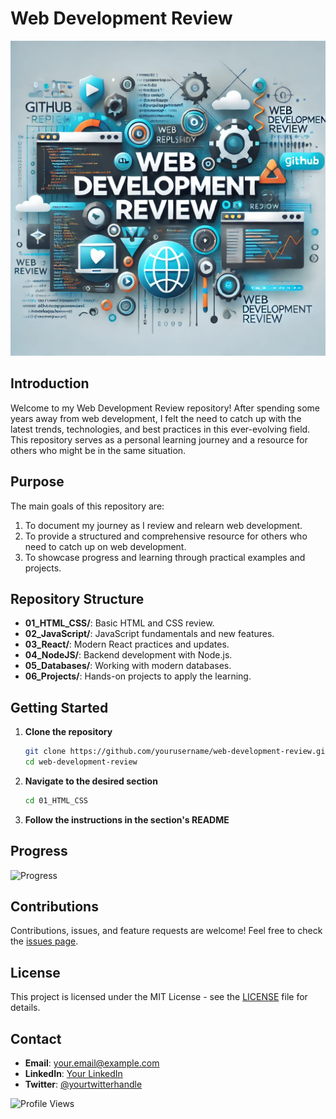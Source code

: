 # Web Development Review

![Web Development](images/1.webp)

## Introduction

Welcome to my Web Development Review repository! After spending some years away from web development, I felt the need to catch up with the latest trends, technologies, and best practices in this ever-evolving field. This repository serves as a personal learning journey and a resource for others who might be in the same situation.

## Purpose

The main goals of this repository are:

1. To document my journey as I review and relearn web development.
2. To provide a structured and comprehensive resource for others who need to catch up on web development.
3. To showcase progress and learning through practical examples and projects.

## Repository Structure

- **01_HTML_CSS/**: Basic HTML and CSS review.
- **02_JavaScript/**: JavaScript fundamentals and new features.
- **03_React/**: Modern React practices and updates.
- **04_NodeJS/**: Backend development with Node.js.
- **05_Databases/**: Working with modern databases.
- **06_Projects/**: Hands-on projects to apply the learning.

## Getting Started

1. **Clone the repository**

   ```bash
   git clone https://github.com/yourusername/web-development-review.git
   cd web-development-review
   ```

2. **Navigate to the desired section**

   ```bash
   cd 01_HTML_CSS
   ```

3. **Follow the instructions in the section's README**

## Progress

![Progress](https://progress-bar.dev/50/)

## Contributions

Contributions, issues, and feature requests are welcome! Feel free to check the [issues page](https://github.com/yourusername/web-development-review/issues).

## License

This project is licensed under the MIT License - see the [LICENSE](LICENSE) file for details.

## Contact

- **Email**: your.email@example.com
- **LinkedIn**: [Your LinkedIn](https://linkedin.com/in/yourusername)
- **Twitter**: [@yourtwitterhandle](https://twitter.com/yourtwitterhandle)

![Profile Views](https://komarev.com/ghpvc/?username=yourusername&color=blue&style=flat)
